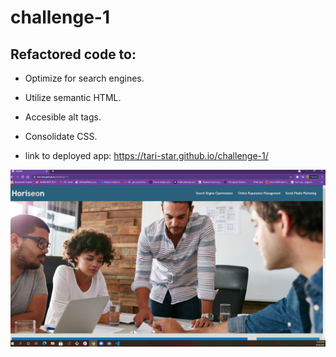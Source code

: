 # challenge-1

## Refactored code to:
* Optimize for search engines.
* Utilize semantic HTML.
* Accesible alt tags.
* Consolidate CSS.
 

* link to deployed app: https://tari-star.github.io/challenge-1/

![challenge-1](assets/images/callenge-1.png)
